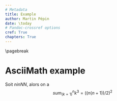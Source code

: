 ```yaml
---
# Metadata
title: Example
author: Martin Pépin
date: \today
# Pandoc-crossref options
cref: True
chapters: True
---
```


\pagebreak

# AsciiMath example

Soit $n in NN$, alors on a
$$ sum_(k=1)^n k^3 = ((n(n+1))/2)^2 $$
